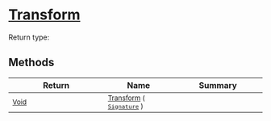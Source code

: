 # [Transform](./ComponentsToFeatures-100663580.md)


Return type:
## Methods

| Return | Name | Summary | 
| --- | --- | --- | 
| <sub>[Void](https://docs.microsoft.com/en-us/dotnet/api/System.Void)</sub><img width=200/>| <sub>[Transform](./ComponentsToFeatures-100663580.md) ( [`Signature`](./../../Signature.md) )</sub>| <sub></sub><img width=200/>| <br>


